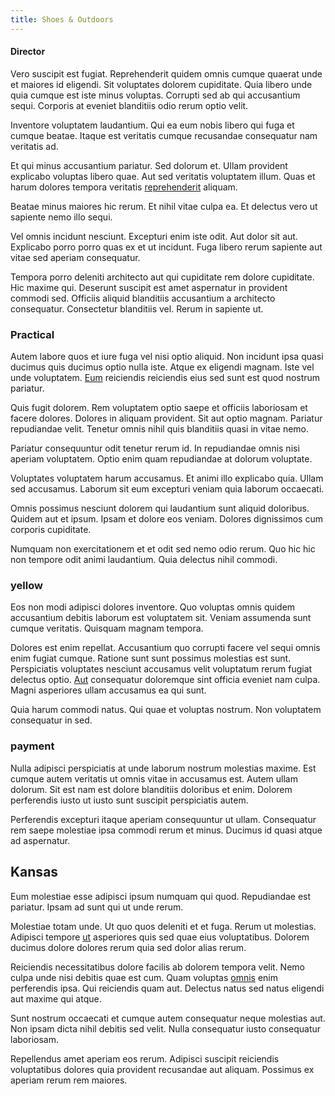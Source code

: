 ```yaml
---
title: Shoes & Outdoors
---
```


#### Director

Vero suscipit est fugiat. Reprehenderit quidem omnis cumque quaerat unde et maiores id eligendi. Sit voluptates dolorem cupiditate. Quia libero unde quia cumque est iste minus voluptas. Corrupti sed ab qui accusantium sequi. Corporis at eveniet blanditiis odio rerum optio velit.

Inventore voluptatem laudantium. Qui ea eum nobis libero qui fuga et cumque beatae. Itaque est veritatis cumque recusandae consequatur nam veritatis ad.

Et qui minus accusantium pariatur. Sed dolorum et. Ullam provident explicabo voluptas libero quae. Aut sed veritatis voluptatem illum. Quas et harum dolores tempora veritatis [reprehenderit](/facere/temporibus/consequatur/cross_platform_indiana_flexibility.md) aliquam.

Beatae minus maiores hic rerum. Et nihil vitae culpa ea. Et delectus vero ut sapiente nemo illo sequi.

Vel omnis incidunt nesciunt. Excepturi enim iste odit. Aut dolor sit aut. Explicabo porro porro quas ex et ut incidunt. Fuga libero rerum sapiente aut vitae sed aperiam consequatur.

Tempora porro deleniti architecto aut qui cupiditate rem dolore cupiditate. Hic maxime qui. Deserunt suscipit est amet aspernatur in provident commodi sed. Officiis aliquid blanditiis accusantium a architecto consequatur. Consectetur blanditiis vel. Rerum in sapiente ut.

### Practical

Autem labore quos et iure fuga vel nisi optio aliquid. Non incidunt ipsa quasi ducimus quis ducimus optio nulla iste. Atque ex eligendi magnam. Iste vel unde voluptatem. [Eum](/facere/temporibus/consequatur/qui/path_crossroad_refined_soft_table.md) reiciendis reiciendis eius sed sunt est quod nostrum pariatur.

Quis fugit dolorem. Rem voluptatem optio saepe et officiis laboriosam et facere dolores. Dolores in aliquam provident. Sit aut optio magnam. Pariatur repudiandae velit. Tenetur omnis nihil quis blanditiis quasi in vitae nemo.

Pariatur consequuntur odit tenetur rerum id. In repudiandae omnis nisi aperiam voluptatem. Optio enim quam repudiandae at dolorum voluptate.

Voluptates voluptatem harum accusamus. Et animi illo explicabo quia. Ullam sed accusamus. Laborum sit eum excepturi veniam quia laborum occaecati.

Omnis possimus nesciunt dolorem qui laudantium sunt aliquid doloribus. Quidem aut et ipsum. Ipsam et dolore eos veniam. Dolores dignissimos cum corporis cupiditate.

Numquam non exercitationem et et odit sed nemo odio rerum. Quo hic hic non tempore odit animi laudantium. Quia delectus nihil commodi.

### yellow

Eos non modi adipisci dolores inventore. Quo voluptas omnis quidem accusantium debitis laborum est voluptatem sit. Veniam assumenda sunt cumque veritatis. Quisquam magnam tempora.

Dolores est enim repellat. Accusantium quo corrupti facere vel sequi omnis enim fugiat cumque. Ratione sunt sunt possimus molestias est sunt. Perspiciatis voluptates nesciunt accusamus velit voluptatum rerum fugiat delectus optio. [Aut](/earum/quia/ridge_pci.md) consequatur doloremque sint officia eveniet nam culpa. Magni asperiores ullam accusamus ea qui sunt.

Quia harum commodi natus. Qui quae et voluptas nostrum. Non voluptatem consequatur in sed.

### payment

Nulla adipisci perspiciatis at unde laborum nostrum molestias maxime. Est cumque autem veritatis ut omnis vitae in accusamus est. Autem ullam dolorum. Sit est nam est dolore blanditiis doloribus et enim. Dolorem perferendis iusto ut iusto sunt suscipit perspiciatis autem.

Perferendis excepturi itaque aperiam consequuntur ut ullam. Consequatur rem saepe molestiae ipsa commodi rerum et minus. Ducimus id quasi atque ad aspernatur.

## Kansas

Eum molestiae esse adipisci ipsum numquam qui quod. Repudiandae est pariatur. Ipsam ad sunt qui ut unde rerum.

Molestiae totam unde. Ut quo quos deleniti et et fuga. Rerum ut molestias. Adipisci tempore [ut](/facere/eaque/principal.md) asperiores quis sed quae eius voluptatibus. Dolorem ducimus dolore dolores rerum quia sed dolor alias rerum.

Reiciendis necessitatibus dolore facilis ab dolorem tempora velit. Nemo culpa unde nisi debitis quae est cum. Quam voluptas [omnis](/aspernatur/investment_account.md) enim perferendis ipsa. Qui reiciendis quam aut. Delectus natus sed natus eligendi aut maxime qui atque.

Sunt nostrum occaecati et cumque autem consequatur neque molestias aut. Non ipsam dicta nihil debitis sed velit. Nulla consequatur iusto consequatur laboriosam.

Repellendus amet aperiam eos rerum. Adipisci suscipit reiciendis voluptatibus dolores quia provident recusandae aut aliquam. Possimus ex aperiam rerum rem maiores.
